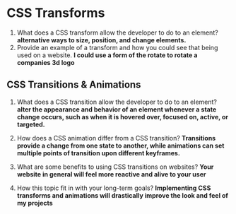 # CSS Transforms

1. What does a CSS transform allow the developer to do to an element?
 **alternative ways to size, position, and change elements.**
2. Provide an example of a transform and how you could see that being used on a website.
**I could use a form of the rotate to rotate a companies 3d logo**

## CSS Transitions & Animations

1. What does a CSS transition allow the developer to do to an element?
**alter the appearance and behavior of an element whenever a state change occurs, such as when it is hovered over, focused on, active, or targeted.**

2. How does a CSS animation differ from a CSS transition?
**Transitions provide a change from one state to another, while animations can set multiple points of transition upon different keyframes.**

3. What are some benefits to using CSS transitions on websites?
**Your website in general will feel more reactive and alive to your user**

4. How this topic fit in with your long-term goals?
**Implementing CSS transforms and animations will drastically improve the look and feel of my projects**
